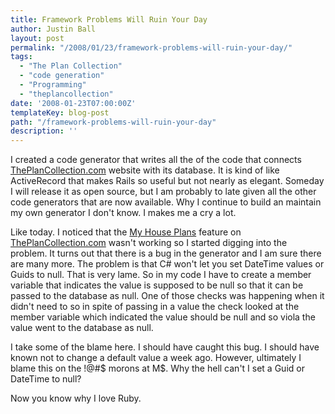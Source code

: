 ```yaml
---
title: Framework Problems Will Ruin Your Day
author: Justin Ball
layout: post
permalink: "/2008/01/23/framework-problems-will-ruin-your-day/"
tags:
  - "The Plan Collection"
  - "code generation"
  - "Programming"
  - "theplancollection"
date: '2008-01-23T07:00:00Z'
templateKey: blog-post
path: "/framework-problems-will-ruin-your-day"
description: ''
---
```


I created a code generator that writes all the of the code that connects [ThePlanCollection.com][1] website with its database. It is kind of like ActiveRecord that makes Rails so useful but not nearly as elegant. Someday I will release it as open source, but I am probably to late given all the other code generators that are now available. Why I continue to build an maintain my own generator I don't know. I makes me a cry a lot.

 [1]: http://www.theplancollection.com "Visit my website filled with great house plans and we will rejoice together."

Like today. I noticed that the [My House Plans][2] feature on [ThePlanCollection.com][3] wasn't working so I started digging into the problem. It turns out that there is a bug in the generator and I am sure there are many more. The problem is that C# won't let you set DateTime values or Guids to null. That is very lame. So in my code I have to create a member variable that indicates the value is supposed to be null so that it can be passed to the database as null. One of those checks was happening when it didn't need to so in spite of passing in a value the check looked at the member variable which indicated the value should be null and so viola the value went to the database as null.

 [2]: http://www.theplancollection.com/my-house-plans "You can save house plans here and show them off to your mom."
 [3]: http://www.theplancollection.com "my house plans not yours.  Ok maybe I can share.   :-)"

I take some of the blame here. I should have caught this bug. I should have known not to change a default value a week ago. However, ultimately I blame this on the !@#$ morons at M$. Why the hell can't I set a Guid or DateTime to null?

Now you know why I love Ruby.
